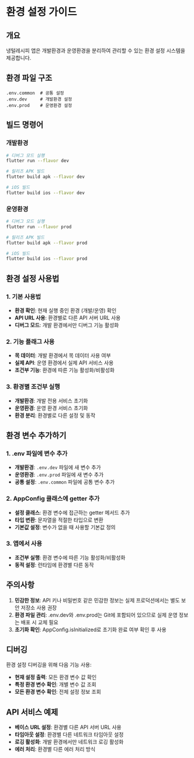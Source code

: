 # 환경 설정 가이드

## 개요

냉털레시피 앱은 개발환경과 운영환경을 분리하여 관리할 수 있는 환경 설정 시스템을 제공합니다.

## 환경 파일 구조

```
.env.common  # 공통 설정
.env.dev     # 개발환경 설정  
.env.prod    # 운영환경 설정
```

## 빌드 명령어

### 개발환경
```bash
# 디버그 모드 실행
flutter run --flavor dev

# 릴리즈 APK 빌드
flutter build apk --flavor dev

# iOS 빌드
flutter build ios --flavor dev
```

### 운영환경
```bash
# 디버그 모드 실행
flutter run --flavor prod

# 릴리즈 APK 빌드  
flutter build apk --flavor prod

# iOS 빌드
flutter build ios --flavor prod
```

## 환경 설정 사용법

### 1. 기본 사용법
- **환경 확인**: 현재 실행 중인 환경 (개발/운영) 확인
- **API URL 사용**: 환경별로 다른 API 서버 URL 사용
- **디버그 모드**: 개발 환경에서만 디버그 기능 활성화

### 2. 기능 플래그 사용
- **목 데이터**: 개발 환경에서 목 데이터 사용 여부
- **실제 API**: 운영 환경에서 실제 API 서비스 사용
- **조건부 기능**: 환경에 따른 기능 활성화/비활성화

### 3. 환경별 조건부 실행
- **개발환경**: 개발 전용 서비스 초기화
- **운영환경**: 운영 환경 서비스 초기화
- **환경 분리**: 환경별로 다른 설정 및 동작

## 환경 변수 추가하기

### 1. .env 파일에 변수 추가
- **개발환경**: `.env.dev` 파일에 새 변수 추가
- **운영환경**: `.env.prod` 파일에 새 변수 추가
- **공통 설정**: `.env.common` 파일에 공통 변수 추가

### 2. AppConfig 클래스에 getter 추가
- **설정 클래스**: 환경 변수에 접근하는 getter 메서드 추가
- **타입 변환**: 문자열을 적절한 타입으로 변환
- **기본값 설정**: 변수가 없을 때 사용할 기본값 정의

### 3. 앱에서 사용
- **조건부 실행**: 환경 변수에 따른 기능 활성화/비활성화
- **동적 설정**: 런타임에 환경별 다른 동작

## 주의사항

1. **민감한 정보**: API 키나 비밀번호 같은 민감한 정보는 실제 프로덕션에서는 별도 보안 저장소 사용 권장
2. **환경 파일 관리**: .env.dev와 .env.prod는 Git에 포함되어 있으므로 실제 운영 정보는 배포 시 교체 필요
3. **초기화 확인**: AppConfig.isInitialized로 초기화 완료 여부 확인 후 사용

## 디버깅

환경 설정 디버깅을 위해 다음 기능 사용:
- **현재 설정 출력**: 모든 환경 변수 값 확인
- **특정 환경 변수 확인**: 개별 변수 값 조회
- **모든 환경 변수 확인**: 전체 설정 정보 조회

## API 서비스 예제

- **베이스 URL 설정**: 환경별 다른 API 서버 URL 사용
- **타임아웃 설정**: 환경별 다른 네트워크 타임아웃 설정
- **로깅 활성화**: 개발 환경에서만 네트워크 로깅 활성화
- **에러 처리**: 환경별 다른 에러 처리 방식
